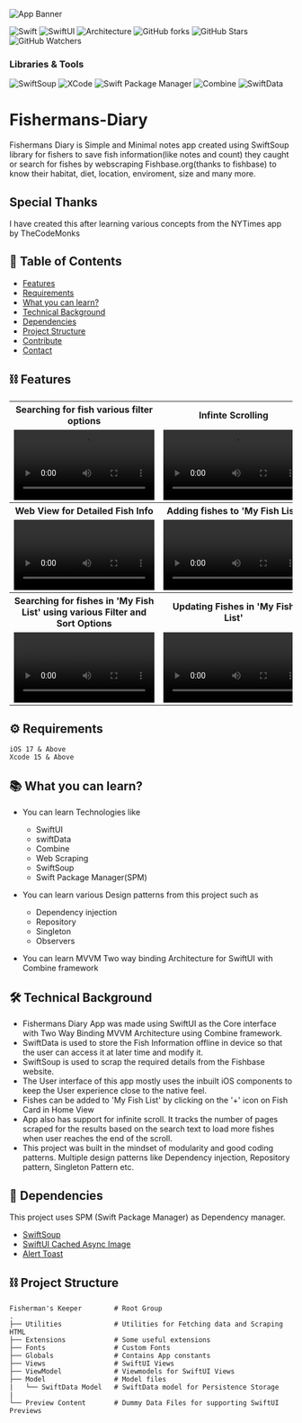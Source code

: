 ![App Banner](https://github.com/amanbind007/Fishermans-Diary-iOS/blob/main/Screenshots/Screenshot%20Images/fishermans_diary_cover_rounded_new_small.png?raw=true)

![Swift](https://img.shields.io/badge/Language-Swift-FF5733)
![SwiftUI](https://img.shields.io/badge/Interface-SwfitUI-red)
![Architecture](https://img.shields.io/badge/Architecture-MVVM-green)
![GitHub forks](https://img.shields.io/github/forks/amanbind007/Fishermans-Diary-iOS?label=Fork&style=social)
![GitHub Stars](https://img.shields.io/github/stars/amanbind007/Fishermans-Diary-iOS?label=Stars&style=social)
![GitHub Watchers](https://img.shields.io/github/watchers/amanbind007/Fishermans-Diary-iOS?label=Watchers&style=social)

### Libraries & Tools
![SwiftSoup](https://img.shields.io/badge/SwiftSoup-DE3163)
![XCode](https://img.shields.io/badge/XCode-2874A6)
![Swift Package Manager](https://img.shields.io/badge/Swift%20Package%20Manager-D35400)
![Combine](https://img.shields.io/badge/Combine_Framework-28B463)
![SwiftData](https://img.shields.io/badge/SwiftData-7D3C98)

# Fishermans-Diary
Fishermans Diary is Simple and Minimal notes app created using SwiftSoup library for fishers to save fish information(like notes and count) they caught or search for fishes by webscraping Fishbase.org(thanks to fishbase) to know their habitat, diet, location, enviroment, size and many more.

## Special Thanks
I have created this after learning various concepts from the NYTimes app by TheCodeMonks

## 📝 Table of Contents  
- [Features](#features)
- [Requirements](#requirements)
- [What you can learn?](#whatyoucanlearn)
- [Technical Background](#techbackground)
- [Dependencies](#dependencies)
- [Project Structure](#projectstructure)
- [Contribute](#contribute)
- [Contact](#contact)

<a name="features"/>

## ⛓ Features
<table style="width:100%">
  <tr>
    <th>Searching for fish various filter options</th>
    <th>Infinte Scrolling</th> 
  </tr>
  <tr>
    <td><video src="https://github.com/amanbind007/Fishermans-Diary-iOS/assets/75306571/62c5d670-7dae-47a5-9f9e-a33a3480bec6" width=250 /></td> 
    <td><video src="https://github.com/amanbind007/Fishermans-Diary-iOS/assets/75306571/d0cffef4-d8df-4e06-8e67-937c39e753f9" width=250/></td> 
  </tr>
  <tr>
    <th>Web View for Detailed Fish Info</th>
    <th>Adding fishes to 'My Fish List'</th> 
  </tr>
  <tr>
    <td><video src="https://github.com/amanbind007/Fishermans-Diary-iOS/assets/75306571/d89022b5-a958-4846-86ef-4a4c225bc4c8" width=250/></td>
    <td><video src="https://github.com/amanbind007/Fishermans-Diary-iOS/assets/75306571/fe30ee82-1580-4588-9cf4-27581a150a44" width=250/></td>
  </tr>
    <tr>
    <th>Searching for fishes in 'My Fish List' using various Filter and Sort Options</th>
    <th>Updating Fishes in 'My Fish List'</th> 
  </tr>
  <tr>
    <td><video src="https://github.com/amanbind007/Fishermans-Diary-iOS/assets/75306571/fe8223de-2553-426b-9aa8-e2decba3e2e0" width=250 /></td>
    <td><video src="https://github.com/amanbind007/Fishermans-Diary-iOS/assets/75306571/c91a3972-8a82-4e3a-a6dc-fa96e24c5434" width=250 /></td>
  </tr>
</table>

<a name="requirements"/>

## ⚙️ Requirements
```
iOS 17 & Above
Xcode 15 & Above
```
<a name="whatyoucanlearn"/>

## 📚 What you can learn?
- You can learn Technologies like
  - SwiftUI
  - swiftData
  - Combine
  - Web Scraping
  - SwiftSoup
  - Swift Package Manager(SPM)

- You can learn various Design patterns from this project such as
  - Dependency injection
  - Repository 
  - Singleton
  - Observers

- You can learn MVVM Two way binding Architecture for SwiftUI with Combine framework

<a name="techbackground"/>

## 🛠 Technical Background
- Fishermans Diary App was made using SwiftUI as the Core interface with Two Way Binding MVVM Architecture using Combine framework. 
- SwiftData is used to store the Fish Information offline in device so that the user can access it at later time and modify it.
- SwiftSoup is used to scrap the required details from the Fishbase website.
- The User interface of this app mostly uses the inbuilt iOS components to keep the User experience close to the native feel.
- Fishes can be added to 'My Fish List' by clicking on the '+' icon on Fish Card in Home View
- App also has support for infinite scroll. It tracks the number of pages scraped for the results based on the search text to load more fishes when user reaches the end of the scroll.
- This project was built in the mindset of modularity and good coding patterns. Multiple design patterns like Dependency injection, Repository pattern, Singleton Pattern etc.

<a name="dependencies"/>

## 🔗 Dependencies

This project uses SPM (Swift Package Manager) as Dependency manager.

 - [SwiftSoup](https://github.com/scinfu/SwiftSoup)
 - [SwiftUI Cached Async Image](https://github.com/lorenzofiamingo/swiftui-cached-async-image)
 - [Alert Toast](https://github.com/elai950/AlertToast)

<a name="projectstructure"/>

## ⛓ Project Structure

    Fisherman's Keeper        # Root Group
    .
    ├── Utilities             # Utilities for Fetching data and Scraping HTML
    ├── Extensions            # Some useful extensions 
    ├── Fonts                 # Custom Fonts
    ├── Globals               # Contains App constants
    ├── Views                 # SwiftUI Views
    ├── ViewModel             # Viewmodels for SwiftUI Views
    ├── Model                 # Model files
    |   └── SwiftData Model   # SwiftData model for Persistence Storage
    |
    └── Preview Content       # Dummy Data Files for supporting SwiftUI Previews
